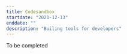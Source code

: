 ```yaml
---
title: Codesandbox
startdate: "2021-12-13"
enddate: ""
description: "Builing tools for developers"
---
```


To be completed
